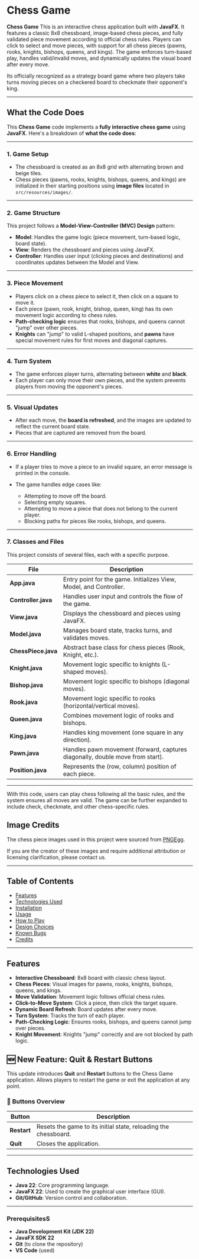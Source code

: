 # **Chess Game**

**Chess Game** This is an interactive chess application built with **JavaFX**. It features a classic 8x8 chessboard, image-based chess pieces, and fully validated piece movement according to official chess rules. Players can click to select and move pieces, with support for all chess pieces (pawns, rooks, knights, bishops, queens, and kings). The game enforces turn-based play, handles valid/invalid moves, and dynamically updates the visual board after every move.

Its officially recognized as a strategy board game where two players take turns moving pieces on a checkered board to checkmate their opponent's king. 

---

## **What the Code Does**

This **Chess Game** code implements a **fully interactive chess game** using **JavaFX**. Here's a breakdown of **what the code does**:

---

### **1. Game Setup**
- The chessboard is created as an 8x8 grid with alternating brown and beige tiles.
- Chess pieces (pawns, rooks, knights, bishops, queens, and kings) are initialized in their starting positions using **image files** located in `src/resources/images/`.

---

### **2. Game Structure**
This project follows a **Model-View-Controller (MVC) Design** pattern:
- **Model**: Handles the game logic (piece movement, turn-based logic, board state).
- **View**: Renders the chessboard and pieces using JavaFX.
- **Controller**: Handles user input (clicking pieces and destinations) and coordinates updates between the Model and View.

---

### **3. Piece Movement**
- Players click on a chess piece to select it, then click on a square to move it.
- Each piece (pawn, rook, knight, bishop, queen, king) has its own movement logic according to chess rules.
- **Path-checking logic** ensures that rooks, bishops, and queens cannot "jump" over other pieces.
- **Knights** can "jump" to valid L-shaped positions, and **pawns** have special movement rules for first moves and diagonal captures.

---

### **4. Turn System**
- The game enforces player turns, alternating between **white** and **black**.
- Each player can only move their own pieces, and the system prevents players from moving the opponent's pieces.

---

### **5. Visual Updates**
- After each move, the **board is refreshed**, and the images are updated to reflect the current board state.
- Pieces that are captured are removed from the board.

---

### **6. Error Handling**
- If a player tries to move a piece to an invalid square, an error message is printed in the console.

- The game handles edge cases like:
  - Attempting to move off the board.
  - Selecting empty squares.
  - Attempting to move a piece that does not belong to the current player.
  - Blocking paths for pieces like rooks, bishops, and queens.

---

### **7. Classes and Files**
This project consists of several files, each with a specific purpose.

| **File**             | **Description**                                       |
|---------------------|-------------------------------------------------------|
| **App.java**         | Entry point for the game. Initializes View, Model, and Controller. |
| **Controller.java**  | Handles user input and controls the flow of the game.  |
| **View.java**        | Displays the chessboard and pieces using JavaFX.       |
| **Model.java**       | Manages board state, tracks turns, and validates moves. |
| **ChessPiece.java**  | Abstract base class for chess pieces (Rook, Knight, etc.). |
| **Knight.java**      | Movement logic specific to knights (L-shaped moves).   |
| **Bishop.java**      | Movement logic specific to bishops (diagonal moves).   |
| **Rook.java**        | Movement logic specific to rooks (horizontal/vertical moves). |
| **Queen.java**       | Combines movement logic of rooks and bishops.          |
| **King.java**        | Handles king movement (one square in any direction).   |
| **Pawn.java**        | Handles pawn movement (forward, captures diagonally, double move from start). |
| **Position.java**    | Represents the (row, column) position of each piece.  |

---

With this code, users can play chess following all the basic rules, and the system ensures all moves are valid. The game can be further expanded to include check, checkmate, and other chess-specific rules. 

## Image Credits
The chess piece images used in this project were sourced from [PNGEgg](https://www.pngegg.com/en/png-pdjoy).

If you are the creator of these images and require additional attribution or licensing clarification, please contact us.

---

## **Table of Contents**
- [Features](#features)
- [Technologies Used](#technologies-used)
- [Installation](#installation)
- [Usage](#usage)
- [How to Play](#how-to-play)
- [Design Choices](#design-choices)
- [Known Bugs](#known-bugs)
- [Credits](#credits)

---

## **Features**
- **Interactive Chessboard**: 8x8 board with classic chess layout.
- **Chess Pieces**: Visual images for pawns, rooks, knights, bishops, queens, and kings.
- **Move Validation**: Movement logic follows official chess rules.
- **Click-to-Move System**: Click a piece, then click the target square.
- **Dynamic Board Refresh**: Board updates after every move.
- **Turn System**: Tracks the turn of each player.
- **Path-Checking Logic**: Ensures rooks, bishops, and queens cannot jump over pieces.
- **Knight Movement**: Knights "jump" correctly and are not blocked by path logic.


## 🆕 **New Feature: Quit & Restart Buttons**
This update introduces **Quit** and **Restart** buttons to the Chess Game application. Allows players to restart the game or exit the application at any point.

### 📌 **Buttons Overview**
| **Button**  | **Description**                                  |
|-------------|--------------------------------------------------|
| **Restart** | Resets the game to its initial state, reloading the chessboard. |
| **Quit**    | Closes the application.                          |


---

## **Technologies Used**
- **Java 22**: Core programming language.
- **JavaFX 22**: Used to create the graphical user interface (GUI).
- **Git/GitHub**: Version control and collaboration.

---
### **Prerequisites**S
- **Java Development Kit (JDK 22)**
- **JavaFX SDK 22**
- **Git** (to clone the repository)
- **VS Code** (used)


